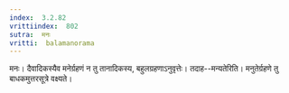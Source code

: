```yaml
---
index:  3.2.82
vrittiindex:  802
sutra:  मनः
vritti:  balamanorama 
---
```


मनः। दैवादिकस्यैव मनेर्ग्रहणं न तु तानादिकस्य, बहुलग्रहणाऽनुवृत्तेः। तदाह--मन्यतेरिति। मनुतेर्ग्रहणे तु बाधकमुत्तरसूत्रे वक्ष्यते। 

